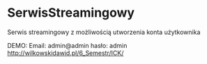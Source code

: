 # SerwisStreamingowy
Serwis streamingowy z możliwością utworzenia konta użytkownika

DEMO:
Email:
admin@admin
hasło:
admin
http://wilkowskidawid.pl/6_Semestr/ICK/
